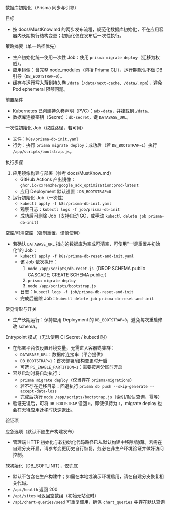 数据库初始化（Prisma 同步与引导）

目标
- 按 docs/MustKnow.md 的两步发布流程，规范化数据库初始化，不在应用容器内长期执行结构变更；初始化仅在发布后一次性执行。

策略摘要（单一路径优先）
- 生产初始化统一使用一次性 Job：使用 `prisma migrate deploy`（迁移为权威）。
- 应用镜像：含完整 node_modules（包括 Prisma CLI），运行期默认不做 DB 引导（`DB_BOOTSTRAP=0`）。
- 缓存与运行写入落到持久卷 `/data`（`/data/next-cache`、`/data/.npm`），避免 Pod ephemeral 限额问题。

前置条件
- Kubernetes 已创建持久卷声明（PVC）：`adx-data`，并挂载到 `/data`。
- 数据库连接密钥（Secret）：`db-secret`，键 `DATABASE_URL`。

一次性初始化 Job（权威路径，若可用）
- 文件：`k8s/prisma-db-init.yaml`
- 行为：执行 `prisma migrate deploy`；成功后（若 `DB_BOOTSTRAP=1`）执行 `/app/scripts/bootstrap.js`。

执行步骤
1) 应用镜像构建与部署（参考 docs/MustKnow.md）
   - GitHub Actions 产出镜像：`ghcr.io/xxrenzhe/google_adx_optimization:prod-latest`
   - 应用 Deployment 默认设置：`DB_BOOTSTRAP=0`
2) 运行初始化 Job（一次性）
   - `kubectl apply -f k8s/prisma-db-init.yaml`
   - 观察日志：`kubectl logs -f job/prisma-db-init`
   - 成功后可删除 Job（支持自动 GC，或手动 `kubectl delete job prisma-db-init`）

空库/可清空库（强制重置，谨慎使用）
- 若确认 `DATABASE_URL` 指向的数据库为空或可清空，可使用“一键重置并初始化”的 Job：
  - `kubectl apply -f k8s/prisma-db-reset-and-init.yaml`
  - 该 Job 依次执行：
    1. `node /app/scripts/db-reset.js`（DROP SCHEMA public CASCADE; CREATE SCHEMA public;）
    2. `prisma migrate deploy`
    3. `node /app/scripts/bootstrap.js`
  - 日志：`kubectl logs -f job/prisma-db-reset-and-init`
  - 完成后删除 Job：`kubectl delete job prisma-db-reset-and-init`

常见情形与开关
- 生产长期运行：保持应用 Deployment 的 `DB_BOOTSTRAP=0`，避免每次重启修改 schema。

Entrypoint 模式（无法使用 CI Secret / kubectl 时）
- 在部署平台仅设置环境变量，无需进入容器或集群：
  - `DATABASE_URL`：数据库连接串（平台提供）
  - `DB_BOOTSTRAP=1`：首次部署/结构变更时开启
  - 可选 `PG_ENABLE_PARTITION=1`：需要按月分区时开启
- 容器启动时将自动执行：
  - `prisma migrate deploy`（仅当存在 `prisma/migrations`）
  - 若不存在迁移目录：回退执行 `prisma db push --skip-generate --accept-data-loss`
  - 完成后执行 `node /app/scripts/bootstrap.js`（索引/默认查询，幂等）
- 验证无误后，可将 `DB_BOOTSTRAP` 设回 `0`。即使保持为 `1`，migrate deploy 也会在无待应用迁移时快速退出。

验证项

应急选项（默认不随生产构建发布）
- 管理端 HTTP 初始化与软初始化代码路径已从默认构建中移除/隐藏。若需在自建分支开启，请参考变更历史自行恢复，务必在非生产环境验证并做好访问控制。

软初始化（DB_SOFT_INIT），仅兜底
- 默认不包含在生产构建中；如需在本地或演示环境启用，请在自建分支恢复相关代码。
- `/api/health` 返回 200
- `/api/sites` 可返回空数组（初始无站点时）
- `/api/chart-queries/seed` 可重复调用，确保 `chart_queries` 中存在默认查询
